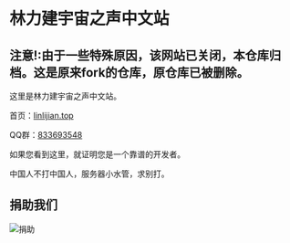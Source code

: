 # 林力建宇宙之声中文站

## 注意!:由于一些特殊原因，该网站已关闭，本仓库归档。这是原来fork的仓库，原仓库已被删除。

这里是林力建宇宙之声中文站。

首页：[linlijian.top](https://linlijian.top)

QQ群：[833693548](https://jq.qq.com/?_wv=1027&k=jHR2csGA)

如果您看到这里，就证明您是一个靠谱的开发者。

中国人不打中国人，服务器小水管，求别打。

## 捐助我们

![捐助](https://img-cdn.haozi.xyz/2022/07/30/15fb5d948072957986912bc1df763259.jpg)
